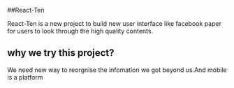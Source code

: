 ##React-Ten

React-Ten is a new project to build new user interface like facebook paper for users to look through the high quality contents.

## why we try this project?

We need new way to reorgnise the infomation we got beyond us.And mobile is a platform 
